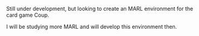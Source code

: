 Still under development, but looking to create an MARL environment for the card game Coup. 

I will be studying more MARL and will develop this environment then. 